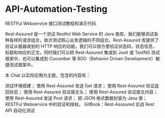 # API-Automation-Testing
RESTFul Webservice 接口测试教程和演示代码

Rest-Assured 是一个测试 Restful Web Service 的 Java 类库，我们能够测试各种各样的请求组合，依次测试核心业务逻辑的不同组合。Rest-Assured 库提供了验证从服器收到的 HTTP 响应的功能。我们可以很方便验证状态码，状态信息，标题和响应的正文。同时我们可以把 Rest-Assured 集成到 Junit 或 TestNG 测试框架中，也可以集成到 Cucumber 等 BDD（Behavior Driven Development）敏捷测试框架中。

本 Chat 以实际应用为主题，包含的内容有：

测试环境搭建；
使用 Rest-Assured 发送 Get 请求；
使用 Rest-Assured 验证返回状态；
使用 Rest-Assured 验证报文头；
使用 Rest-Assured 验证报文内容；
使用 Rest-Assured 发送 Post 请求；
把 JSON 格式数据封装为 Java 类；
RESTFul Webservice 中的验证和授权。
GitBook：Rest-Asssured 实战 Rest API 自动化测试
